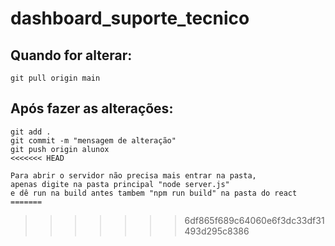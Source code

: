 # dashboard_suporte_tecnico
## Quando for alterar:
```
git pull origin main
```
## Após fazer as alterações:
```
git add .
git commit -m "mensagem de alteração"
git push origin alunox
<<<<<<< HEAD
```

```
Para abrir o servidor não precisa mais entrar na pasta, 
apenas digite na pasta principal "node server.js"
e dê run na build antes tambem "npm run build" na pasta do react
=======
```
>>>>>>> 6df865f689c64060e6f3dc33df31493d295c8386
